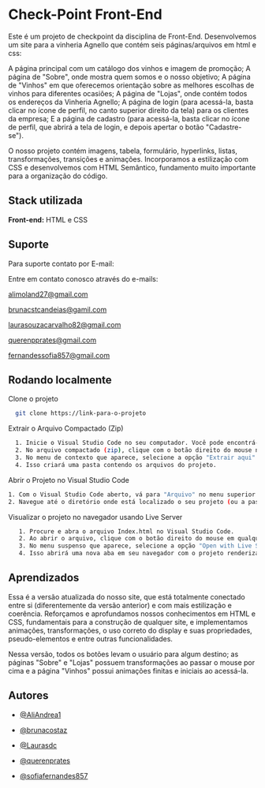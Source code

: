 
# Check-Point Front-End

Este é um projeto de checkpoint da disciplina de Front-End. Desenvolvemos um site para a vinheria Agnello que contém seis páginas/arquivos em html e css:

A página principal com um catálogo dos vinhos e imagem de promoção;
A página de "Sobre", onde mostra quem somos e o nosso objetivo;
A página de "Vinhos" em que oferecemos orientação sobre as melhores escolhas de vinhos para diferentes ocasiões;
A página de "Lojas", onde contém todos os endereços da Vinheria Agnello;
A página de login (para acessá-la, basta clicar no ícone de perfil, no canto superior direito da tela) para os clientes da empresa;
E a página de cadastro (para acessá-la, basta clicar no ícone de perfil, que abrirá a tela de login, e depois apertar o botão "Cadastre-se").

O nosso projeto contém imagens, tabela, formulário, hyperlinks, listas, transformações, transições e animações. Incorporamos a estilização com CSS e desenvolvemos com HTML Semântico, fundamento muito importante para a organização do código.

## Stack utilizada

**Front-end:** HTML e CSS


## Suporte

Para suporte contato por E-mail:

Entre em contato conosco através do e-mails: 

alimoland27@gmail.com

brunacstcandeias@gamil.com

laurasouzacarvalho82@gmail.com

querenpprates@gmail.com

fernandessofia857@gmail.com


## Rodando localmente

Clone o projeto

```bash
  git clone https://link-para-o-projeto
```

Extrair o Arquivo Compactado (Zip)

```bash
  1. Inicie o Visual Studio Code no seu computador. Você pode encontrá-lo no menu de aplicativos ou na barra de tarefas, dependendo do seu sistema operacional.
  2. No arquivo compactado (zip), clique com o botão direito do mouse no arquivo zip.
  3. No menu de contexto que aparece, selecione a opção "Extrair aqui" ou "Extrair tudo" (as opções exatas podem variar dependendo do sistema operacional).
  4. Isso criará uma pasta contendo os arquivos do projeto.

```
Abrir o Projeto no Visual Studio Code
```bash
1. Com o Visual Studio Code aberto, vá para "Arquivo" no menu superior esquerdo e selecione "Abrir Pasta...".
2. Navegue até o diretório onde está localizado o seu projeto (ou a pasta que você extraiu do arquivo zip) e clique em "Selecionar Pasta" para abrir.
```

Visualizar o projeto no navegador usando Live Server

```bash
   1. Procure e abra o arquivo Index.html no Visual Studio Code.
   2. Ao abrir o arquivo, clique com o botão direito do mouse em qualquer área do código.
   3. No menu suspenso que aparece, selecione a opção "Open with Live Server".
   4. Isso abrirá uma nova aba em seu navegador com o projeto renderizado.
```


## Aprendizados

Essa é a versão atualizada do nosso site, que está totalmente conectado entre si (diferentemente da versão anterior) e com mais estilização e coerência. Reforçamos e aprofundamos nossos conhecimentos em HTML e CSS, fundamentais para a construção de qualquer site, e implementamos animações, transformações, o uso correto do display e suas propriedades, pseudo-elementos e entre outras funcionalidades. 

Nessa versão, todos os botões levam o usuário para algum destino; as páginas "Sobre" e "Lojas" possuem transformações ao passar o mouse por cima e a página "Vinhos" possui animações finitas e iniciais ao acessá-la. 


## Autores

- [@AliAndrea1](https://github.com/AliAndrea1)

- [@brunacostaz](https://github.com/brunacostaz)

- [@Laurasdc](https://github.com/Laurasdc)

- [@querenprates](https://github.com/querenprates)

- [@sofiafernandes857](https://github.com/sofiafernandes857)

